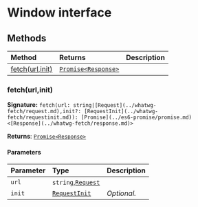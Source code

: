 # Window interface













## Methods

| Method	   |  Returns	| Description|
|:-------------|:-------|:-----------|
|[fetch(url,init)](#fetchurlinit)      | [`Promise<Response>`](../es6-promise/promise.md) |  |




### fetch(url,init)



**Signature:** ``fetch(url: string|[Request](../whatwg-fetch/request.md),init?: [RequestInit](../whatwg-fetch/requestinit.md)): [Promise](../es6-promise/promise.md)<[Response](../whatwg-fetch/response.md)>``

**Returns**: [`Promise<Response>`](../es6-promise/promise.md)



#### Parameters


| Parameter	   | Type    | Description |
|:-------------|:---------------|:------------|
| `url`    | `string`,[`Request`](../whatwg-fetch/request.md) |  |
| `init`    | [`RequestInit`](../whatwg-fetch/requestinit.md) | _Optional._ |

